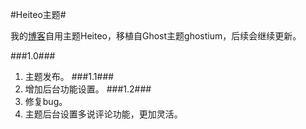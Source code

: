 #Heiteo主题#

我的[博客](http://nyf.pw/)自用主题Heiteo，移植自Ghost主题ghostium，后续会继续更新。

###1.0###
1. 主题发布。
###1.1###
1. 增加后台功能设置。
###1.2###
1. 修复bug。
2. 主题后台设置多说评论功能，更加灵活。